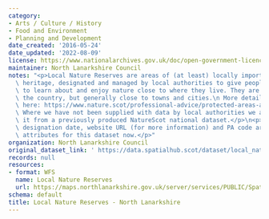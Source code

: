 ```yaml
---
category:
- Arts / Culture / History
- Food and Environment
- Planning and Development
date_created: '2016-05-24'
date_updated: '2022-08-09'
license: https://www.nationalarchives.gov.uk/doc/open-government-licence/version/3/
maintainer: North Lanarkshire Council
notes: "<p>Local Nature Reserves are areas of (at least) locally important natural\
  \ heritage, designated and managed by local authorities to give people better opportunities\
  \ to learn about and enjoy nature close to where they live. They are found across\
  \ the country, but generally close to towns and cities.\n More details are available\
  \ here: https://www.nature.scot/professional-advice/protected-areas-and-species/protected-areas/local-designations/local-nature-reserves\n\
  \ Where we have not been supplied with data by local authorities we are extracting\
  \ it from a previously produced NatureScot national dataset.</p>\n<p>Site name,\
  \ designation date, website URL (for more information) and PA code are all mandatory\
  \ attributes for this dataset now.</p>"
organization: North Lanarkshire Council
original_dataset_link: ' https://data.spatialhub.scot/dataset/local_nature_reserves-nl'
records: null
resources:
- format: WFS
  name: Local Nature Reserves
  url: https://maps.northlanarkshire.gov.uk/server/services/PUBLIC/SpatialHubLayers/MapServer/WFSServer
schema: default
title: Local Nature Reserves - North Lanarkshire
---
```

